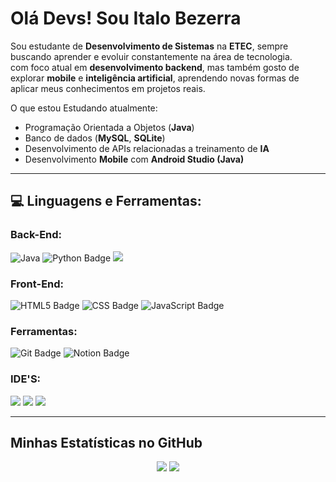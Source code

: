 # Olá Devs! Sou Italo Bezerra </h1>

Sou estudante de **Desenvolvimento de Sistemas** na **ETEC**, sempre buscando aprender e evoluir constantemente na área de tecnologia.  
com foco atual em **desenvolvimento backend**, mas também gosto de explorar **mobile** e **inteligência artificial**, aprendendo novas formas de aplicar meus conhecimentos em projetos reais.


O que estou Estudando atualmente:
- Programação Orientada a Objetos (**Java**)
- Banco de dados  (**MySQL**, **SQLite**)
- Desenvolvimento de APIs relacionadas a treinamento de **IA**  
- Desenvolvimento **Mobile** com **Android Studio (Java)**  

---

## 💻 Linguagens e Ferramentas:

### Back-End:
<p>
  <img alt="Java" src="https://img.shields.io/badge/Java-ED8B00?style=for-the-badge&logo=java&logoColor=white" />
  <img src="https://img.shields.io/badge/Python-3776AB?logo=python&logoColor=fff&style=for-the-badge" alt="Python Badge"/>
  <img src ="https://img.shields.io/badge/MySQL-4479A1.svg?style=for-the-badge&logo=MySQL&logoColor=white"/>
</p>

### Front-End:
<p>
  <img src="https://img.shields.io/badge/HTML5-E34F26?logo=html5&logoColor=fff&style=for-the-badge" alt="HTML5 Badge"/>
  <img src="https://img.shields.io/badge/CSS-639?logo=css&logoColor=fff&style=for-the-badge" alt="CSS Badge"/>
  <img src="https://img.shields.io/badge/JavaScript-F7DF1E?logo=javascript&logoColor=000&style=for-the-badge" alt="JavaScript Badge"/>
</p>


### Ferramentas:
<p>
  <img src="https://img.shields.io/badge/Git-F05032?logo=git&logoColor=fff&style=for-the-badge" alt="Git Badge"/>
  <img src="https://img.shields.io/badge/Notion-000?logo=notion&logoColor=fff&style=for-the-badge" alt="Notion Badge"/>


</p>

### IDE'S:
<p>
  <img src="https://img.shields.io/badge/IntelliJ%20IDEA-000000.svg?style=for-the-badge&logo=IntelliJ-IDEA&logoColor=white"/>
  <img src="https://img.shields.io/badge/android%20studio-346ac1?style=for-the-badge&logo=android%20studio&logoColor=white"/>
  <img src= "https://img.shields.io/badge/Visual%20Studio%20Code-0078d7.svg?style=for-the-badge&logo=visual-studio-code&logoColor=white"/>
</p>

---

## Minhas Estatísticas no GitHub
<div align="center">
  <img 
    src="https://github-readme-stats.vercel.app/api?username=ItaloBzr&show_icons=true&theme=radical" />
  <img 
    src="https://github-readme-stats.vercel.app/api/top-langs?username=ItaloBzr&layout=compact&theme=radical&hide_border=false&langs_count=5" />
</div>
